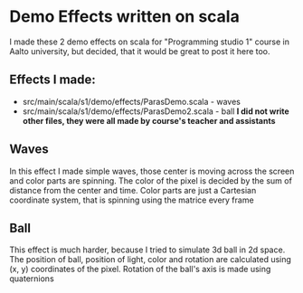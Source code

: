 # Demo Effects written on scala
I made these 2 demo effects on scala for "Programming studio 1" course in Aalto university, but decided, that it would be great to post it here too.
## Effects I made:
- src/main/scala/s1/demo/effects/ParasDemo.scala - waves
- src/main/scala/s1/demo/effects/ParasDemo2.scala - ball
**I did not write other files, they were all made by course's teacher and assistants**

## Waves
In this effect I made simple waves, those center is moving across the screen and color parts are spinning. The color of the pixel is decided by the sum of distance from the center and time. Color parts are just a Cartesian coordinate system, that is spinning using the matrice every frame

## Ball
This effect is much harder, because I tried to simulate 3d ball in 2d space. The position of ball, position of light, color and rotation are calculated using (x, y) coordinates of the pixel. Rotation of the ball's axis is made using quaternions

